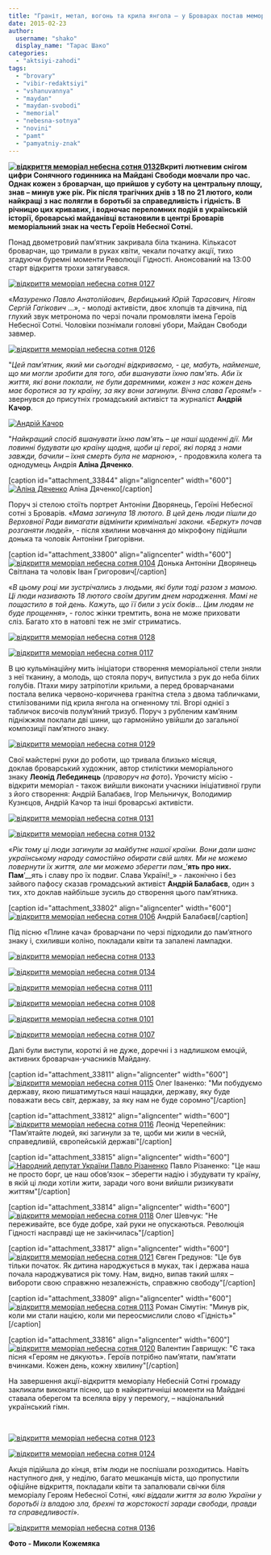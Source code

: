 ```yaml
---
title: "Граніт, метал, вогонь та крила янгола – у Броварах постав меморіал Героям Небесної Сотні"
date: 2015-02-23
author: 
  username: "shako"
  display_name: "Тарас Шако"
categories: 
  - "aktsiyi-zahodi"
tags: 
  - "brovary"
  - "vibir-redaktsiyi"
  - "vshanuvannya"
  - "maydan"
  - "maydan-svobodi"
  - "memorial"
  - "nebesna-sotnya"
  - "novini"
  - "pamt"
  - "pamyatniy-znak"
---
```


**[![відкриття меморіал небесна сотня 0132](https://mpz.brovary.org/wp-content/uploads/2015/02/vidkrittya-memorial-nebesna-sotnya-0132.jpg)](https://mpz.brovary.org/wp-content/uploads/2015/02/vidkrittya-memorial-nebesna-sotnya-0132.jpg)Вкриті лютневим снігом цифри Сонячного годинника на Майдані Свободи мовчали про час. Однак кожен з броварчан, що прийшов у суботу на центральну площу, знав – минув уже рік. Рік після трагічних днів з 18 по 21 лютого, коли найкращі з нас полягли в боротьбі за справедливість і гідність. В річницю цих кривавих, і водночас переломних подій в українській історії, броварські майданівці встановили в центрі Броварів меморіальний знак на честь Героїв Небесної Сотні.**

Понад двометровий пам’ятник закривала біла тканина. Кількасот броварчан, що тримали в руках квіти, чекали початку акції, тихо згадуючи буремні моменти Революції Гідності. Анонсований на 13:00 старт відкриття трохи затягувався.

[![відкриття меморіал небесна сотня 0127](https://mpz.brovary.org/wp-content/uploads/2015/02/vidkrittya-memorial-nebesna-sotnya-0127.jpg)](https://mpz.brovary.org/wp-content/uploads/2015/02/vidkrittya-memorial-nebesna-sotnya-0127.jpg)

«_Мазуренко Павло Анатолійович, Вербицький Юрій Тарасович, Нігоян Сергій Гагікович_ …», - молоді активісти, двоє хлопців та дівчина, під глухий звук метронома по черзі почали промовляти імена Героїв Небесної Сотні. Чоловіки познімали головні убори, Майдан Свободи завмер.

[![відкриття меморіал небесна сотня 0126](https://mpz.brovary.org/wp-content/uploads/2015/02/vidkrittya-memorial-nebesna-sotnya-0126.jpg)](https://mpz.brovary.org/wp-content/uploads/2015/02/vidkrittya-memorial-nebesna-sotnya-0126.jpg)

"_Цей пам’ятник, який ми сьогодні відкриваємо, - це, мабуть, найменше, що ми могли зробити для того, аби вшанувати їхню пам'ять. Аби їх життя, які вони поклали, не були даремними, кожен з нас кожен день має боротися за ту країну, за яку вони загинули. Вічна слава Героям!_» - звернувся до присутніх громадський активіст та журналіст **Андрій Качор**.

[![Андрій Качор](https://mpz.brovary.org/wp-content/uploads/2015/02/Andriy-Kachor.jpg)](https://mpz.brovary.org/wp-content/uploads/2015/02/Andriy-Kachor.jpg)

"_Найкращий спосіб вшанувати їхню пам'ять – це наші щоденні дії. Ми повинні будувати цю країну щодня, щоби ці герої, які поряд з нами завжди, бачили – їхня смерть була не марною_», - продовжила колега та однодумець Андрія **Аліна Дяченко**.

\[caption id="attachment\_33844" align="aligncenter" width="600"\][![Аліна Дяченко](https://mpz.brovary.org/wp-content/uploads/2015/02/Alina-Dyachenko.jpg)](https://mpz.brovary.org/wp-content/uploads/2015/02/Alina-Dyachenko.jpg) Аліна Дяченко\[/caption\]

Поруч зі стелою стоїть портрет Антоніни Дворянець, Героїні Небесної сотні з Броварів. «_Мама загинула 18 лютого. В цей день люди пішли до Верховної Ради вимагати відмінити кримінальні закони._ «_Беркут» почав розганяти людей_», - після хвилини мовчання до мікрофону підійшли донька та чоловік Антоніни Григорівни.

\[caption id="attachment\_33800" align="aligncenter" width="600"\][![відкриття меморіал небесна сотня 0104](https://mpz.brovary.org/wp-content/uploads/2015/02/vidkrittya-memorial-nebesna-sotnya-0104.jpg)](https://mpz.brovary.org/wp-content/uploads/2015/02/vidkrittya-memorial-nebesna-sotnya-0104.jpg) Донька Антоніни Дворянець Світлана та чоловік Іван Григорович\[/caption\]

«_В цьому році ми зустрічались з людьми, які були тоді разом з мамою. Ці люди називають 18 лютого своїм другим днем народження. Мамі не пощастило в той день. Кажуть, що її били з усіх боків_… _Цим людям не буде прощення_», - голос жінки тремтить, вона не може приховати сліз. Багато хто в натовпі теж не зміг стриматись.

[![відкриття меморіал небесна сотня 0128](https://mpz.brovary.org/wp-content/uploads/2015/02/vidkrittya-memorial-nebesna-sotnya-0128.jpg)](https://mpz.brovary.org/wp-content/uploads/2015/02/vidkrittya-memorial-nebesna-sotnya-0128.jpg)

[![відкриття меморіал небесна сотня 0117](https://mpz.brovary.org/wp-content/uploads/2015/02/vidkrittya-memorial-nebesna-sotnya-0117.jpg)](https://mpz.brovary.org/wp-content/uploads/2015/02/vidkrittya-memorial-nebesna-sotnya-0117.jpg)

В цю кульмінаційну мить ініціатори створення меморіальної стели зняли з неї тканину, а молодь, що стояла поруч, випустила з рук до неба білих голубів. Птахи миру затріпотіли крильми, а перед броварчанами постала велика червоно-коричнева гранітна стела з двома табличками, стилізованими під крила янгола на огненному тлі. Вгорі однієї з табличок височів полум’яний тризуб. Поруч з рубленим кам’яним підніжжям поклали дві шини, що гармонійно увійшли до загальної композиції пам’ятного знаку.

[![відкриття меморіал небесна сотня 0129](https://mpz.brovary.org/wp-content/uploads/2015/02/vidkrittya-memorial-nebesna-sotnya-0129.jpg)](https://mpz.brovary.org/wp-content/uploads/2015/02/vidkrittya-memorial-nebesna-sotnya-0129.jpg)

Свої майстерні руки до роботи, що тривала близько місяця, доклав броварський художник, автор стилістики меморіального знаку **Леонід Лебединець** (_праворуч на фото_)**.** Урочисту місію - відкрити меморіал - також вийшли виконати учасники ініціативної групи з його створення: Андрій Балабаєв, Ігор Мельничук, Володимир Кузнєцов, Андрій Качор та інші броварські активісти.

[![відкриття меморіал небесна сотня 0131](https://mpz.brovary.org/wp-content/uploads/2015/02/vidkrittya-memorial-nebesna-sotnya-0131.jpg)](https://mpz.brovary.org/wp-content/uploads/2015/02/vidkrittya-memorial-nebesna-sotnya-0131.jpg)

[![відкриття меморіал небесна сотня 0132](https://mpz.brovary.org/wp-content/uploads/2015/02/vidkrittya-memorial-nebesna-sotnya-0132.jpg)](https://mpz.brovary.org/wp-content/uploads/2015/02/vidkrittya-memorial-nebesna-sotnya-0132.jpg)

«_Рік тому ці люди загинули за майбутнє нашої країни. Вони дали шанс українському народу самостійно обирати свій шлях. Ми не можемо повернути їх життя, але ми можемо зберегти пам__’__ять про них. Пам__’__ять і славу про їх подвиг. Слава Україні!_» - лаконічно і без зайвого пафосу сказав громадський активіст **Андрій Балабаєв**, один з тих, хто доклав найбільше зусиль до створення цього пам’ятника.

\[caption id="attachment\_33802" align="aligncenter" width="600"\][![відкриття меморіал небесна сотня 0106](https://mpz.brovary.org/wp-content/uploads/2015/02/vidkrittya-memorial-nebesna-sotnya-0106.jpg)](https://mpz.brovary.org/wp-content/uploads/2015/02/vidkrittya-memorial-nebesna-sotnya-0106.jpg) Андрій Балабаєв\[/caption\]

Під пісню «Плине кача» броварчани по черзі підходили до пам’ятного знаку і, схиливши коліно, покладали квіти та запалені лампадки.

[![відкриття меморіал небесна сотня 0133](https://mpz.brovary.org/wp-content/uploads/2015/02/vidkrittya-memorial-nebesna-sotnya-0133.jpg)](https://mpz.brovary.org/wp-content/uploads/2015/02/vidkrittya-memorial-nebesna-sotnya-0133.jpg)

[![відкриття меморіал небесна сотня 0134](https://mpz.brovary.org/wp-content/uploads/2015/02/vidkrittya-memorial-nebesna-sotnya-0134.jpg)](https://mpz.brovary.org/wp-content/uploads/2015/02/vidkrittya-memorial-nebesna-sotnya-0134.jpg)

[![відкриття меморіал небесна сотня 0111](https://mpz.brovary.org/wp-content/uploads/2015/02/vidkrittya-memorial-nebesna-sotnya-0111.jpg)](https://mpz.brovary.org/wp-content/uploads/2015/02/vidkrittya-memorial-nebesna-sotnya-0111.jpg)

[![відкриття меморіал небесна сотня 0108](https://mpz.brovary.org/wp-content/uploads/2015/02/vidkrittya-memorial-nebesna-sotnya-0108.jpg)](https://mpz.brovary.org/wp-content/uploads/2015/02/vidkrittya-memorial-nebesna-sotnya-0108.jpg)

[![відкриття меморіал небесна сотня 0101](https://mpz.brovary.org/wp-content/uploads/2015/02/vidkrittya-memorial-nebesna-sotnya-0101.jpg)](https://mpz.brovary.org/wp-content/uploads/2015/02/vidkrittya-memorial-nebesna-sotnya-0101.jpg)

[![відкриття меморіал небесна сотня 0107](https://mpz.brovary.org/wp-content/uploads/2015/02/vidkrittya-memorial-nebesna-sotnya-0107.jpg)](https://mpz.brovary.org/wp-content/uploads/2015/02/vidkrittya-memorial-nebesna-sotnya-0107.jpg)

Далі були виступи, короткі й не дуже, доречні і з надлишком емоцій, активних броварчан-учасників Майдану.

\[caption id="attachment\_33811" align="aligncenter" width="600"\][![відкриття меморіал небесна сотня 0115](https://mpz.brovary.org/wp-content/uploads/2015/02/vidkrittya-memorial-nebesna-sotnya-0115.jpg)](https://mpz.brovary.org/wp-content/uploads/2015/02/vidkrittya-memorial-nebesna-sotnya-0115.jpg) Олег Іваненко: "Ми побудуємо державу, якою пишатимуться наші нащадки, державу, яку буде поважати весь світ, державу, за яку нам не буде соромно"\[/caption\]

\[caption id="attachment\_33812" align="aligncenter" width="600"\][![відкриття меморіал небесна сотня 0116](https://mpz.brovary.org/wp-content/uploads/2015/02/vidkrittya-memorial-nebesna-sotnya-0116.jpg)](https://mpz.brovary.org/wp-content/uploads/2015/02/vidkrittya-memorial-nebesna-sotnya-0116.jpg) Леонід Черепейник: "Пам’ятайте людей, які загинули за те, щоби ми жили в чесній, справедливій, європейській державі"\[/caption\]

\[caption id="attachment\_33815" align="aligncenter" width="600"\][![Народний депутат України Павло Різаненко](https://mpz.brovary.org/wp-content/uploads/2015/02/vidkrittya-memorial-nebesna-sotnya-0119.jpg)](https://mpz.brovary.org/wp-content/uploads/2015/02/vidkrittya-memorial-nebesna-sotnya-0119.jpg) Павло Різаненко: "Це наш не просто борг, це наш обов’язок – зберегти надію і збудувати ту країну, в якій ці люди хотіли жити, заради чого вони вийшли ризикувати життям"\[/caption\]

\[caption id="attachment\_33814" align="aligncenter" width="600"\][![відкриття меморіал небесна сотня 0118](https://mpz.brovary.org/wp-content/uploads/2015/02/vidkrittya-memorial-nebesna-sotnya-0118.jpg)](https://mpz.brovary.org/wp-content/uploads/2015/02/vidkrittya-memorial-nebesna-sotnya-0118.jpg) Олег Шевчук: "Не переживайте, все буде добре, хай руки не опускаються. Революція Гідності насправді ще не закінчилась"\[/caption\]

\[caption id="attachment\_33817" align="aligncenter" width="600"\][![відкриття меморіал небесна сотня 0121](https://mpz.brovary.org/wp-content/uploads/2015/02/vidkrittya-memorial-nebesna-sotnya-0121.jpg)](https://mpz.brovary.org/wp-content/uploads/2015/02/vidkrittya-memorial-nebesna-sotnya-0121.jpg) Євген Гредунов: "Це був тільки початок. Як дитина народжується в муках, так і держава наша почала народжуватися рік тому. Нам, видно, випав такий шлях – вибороти свою справжню незалежність, справжню свободу"\[/caption\]

\[caption id="attachment\_33809" align="aligncenter" width="600"\][![відкриття меморіал небесна сотня 0113](https://mpz.brovary.org/wp-content/uploads/2015/02/vidkrittya-memorial-nebesna-sotnya-0113.jpg)](https://mpz.brovary.org/wp-content/uploads/2015/02/vidkrittya-memorial-nebesna-sotnya-0113.jpg) Роман Сімутін: "Минув рік, коли ми стали нацією, коли ми переосмислили слово «Гідність»"\[/caption\]

\[caption id="attachment\_33816" align="aligncenter" width="600"\][![відкриття меморіал небесна сотня 0120](https://mpz.brovary.org/wp-content/uploads/2015/02/vidkrittya-memorial-nebesna-sotnya-0120.jpg)](https://mpz.brovary.org/wp-content/uploads/2015/02/vidkrittya-memorial-nebesna-sotnya-0120.jpg) Валентин Гаврищук: "Є така пісня «Героям не дякують». Героїв потрібно пам’ятати, пам’ятати вчинками. Кожен день, кожну хвилину"\[/caption\]

На завершення акції-відкриття меморіалу Небесній Сотні громаду закликали виконати пісню, що в найкритичніші моменти на Майдані ставала оберегом та вселяла віру у перемогу, – національний український гімн.

 

[![відкриття меморіал небесна сотня 0123](https://mpz.brovary.org/wp-content/uploads/2015/02/vidkrittya-memorial-nebesna-sotnya-0123.jpg)](https://mpz.brovary.org/wp-content/uploads/2015/02/vidkrittya-memorial-nebesna-sotnya-0123.jpg)

[![відкриття меморіал небесна сотня 0124](https://mpz.brovary.org/wp-content/uploads/2015/02/vidkrittya-memorial-nebesna-sotnya-0124.jpg)](https://mpz.brovary.org/wp-content/uploads/2015/02/vidkrittya-memorial-nebesna-sotnya-0124.jpg)

Акція підійшла до кінця, втім люди не поспішали розходитись. Навіть наступного дня, у неділю, багато мешканців міста, що пропустили офіційне відкриття, покладали квіти та запалювали свічки біля меморіалу Героям Небесної Сотні, «_які віддали життя за волю України у боротьбі із владою зла, брехні та жорстокості заради свободи, правди та справедливості_».

[![відкриття меморіал небесна сотня 0136](https://mpz.brovary.org/wp-content/uploads/2015/02/vidkrittya-memorial-nebesna-sotnya-0136.jpg)](https://mpz.brovary.org/wp-content/uploads/2015/02/vidkrittya-memorial-nebesna-sotnya-0136.jpg)

**Фото - Миколи Кожемяка**
